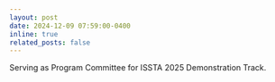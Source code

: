 ```yaml
---
layout: post
date: 2024-12-09 07:59:00-0400
inline: true
related_posts: false
---
```


Serving as Program Committee  for ISSTA 2025 Demonstration Track. <br>
